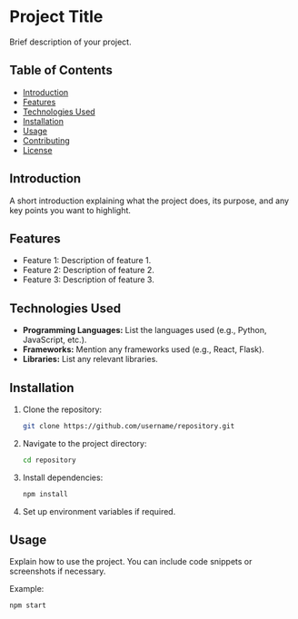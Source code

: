 # **Project Title**

Brief description of your project.

## **Table of Contents**
* [Introduction](#introduction)
* [Features](#features)
* [Technologies Used](#technologies-used)
* [Installation](#installation)
* [Usage](#usage)
* [Contributing](#contributing)
* [License](#license)

## **Introduction**
A short introduction explaining what the project does, its purpose, and any key points you want to highlight.

## **Features**
* Feature 1: Description of feature 1.
* Feature 2: Description of feature 2.
* Feature 3: Description of feature 3.

## **Technologies Used**
* **Programming Languages:** List the languages used (e.g., Python, JavaScript, etc.).
* **Frameworks:** Mention any frameworks used (e.g., React, Flask).
* **Libraries:** List any relevant libraries.

## **Installation**
1. Clone the repository:
    ```bash
    git clone https://github.com/username/repository.git
    ```
2. Navigate to the project directory:
    ```bash
    cd repository
    ```
3. Install dependencies:
    ```bash
    npm install
    ```
4. Set up environment variables if required.

## **Usage**
Explain how to use the project. You can include code snippets or screenshots if necessary.

Example:
```bash
npm start
